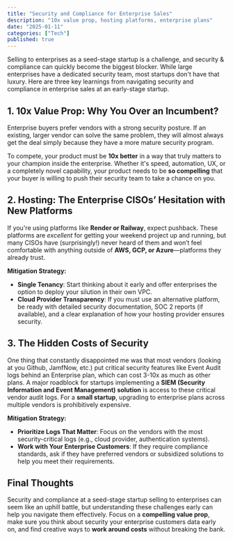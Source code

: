 ```yaml
---
title: "Security and Compliance for Enterprise Sales"
description: "10x value prop, hosting platforms, enterprise plans"
date: "2025-01-11"
categories: ["Tech"]
published: true
---
```


Selling to enterprises as a seed-stage startup is a challenge, and security & compliance can quickly become the biggest blocker. While large enterprises have a dedicated security team, most startups don't have that luxury. Here are three key learnings from navigating security and compliance in enterprise sales at an early-stage startup.

## 1. 10x Value Prop: Why You Over an Incumbent?

Enterprise buyers prefer vendors with a strong security posture. If an existing, larger vendor can solve the same problem, they will almost always get the deal simply because they have a more mature security program.

To compete, your product must be **10x better** in a way that truly matters to your champion inside the enterprise. Whether it's speed, automation, UX, or a completely novel capability, your product needs to be **so compelling** that your buyer is willing to push their security team to take a chance on you.

## 2. Hosting: The Enterprise CISOs’ Hesitation with New Platforms

If you're using platforms like **Render or Railway**, expect pushback. These platforms are *excellent* for getting your weekend project up and running, but many CISOs have (surprisingly!) never heard of them and won’t feel comfortable with anything outside of **AWS, GCP, or Azure**—platforms they already trust.

**Mitigation Strategy:**

- **Single Tenancy**: Start thinking about it early and offer enterprises the option to deploy your silution in their own VPC.
- **Cloud Provider Transparency**: If you must use an alternative platform, be ready with detailed security documentation, SOC 2 reports (if available), and a clear explanation of how your hosting provider ensures security.

## 3. The Hidden Costs of Security

One thing that constantly disappointed me was that most vendors (looking at you Github, JamfNow, etc.) put critical security features like Event Audit logs behind an Enterprise plan, which can cost 3-10x as much as other plans. A major roadblock for startups implementing a **SIEM (Security Information and Event Management) solution** is access to these critical vendor audit logs. For a **small startup**, upgrading to enterprise plans across multiple vendors is prohibitively expensive.

**Mitigation Strategy:**

- **Prioritize Logs That Matter**: Focus on the vendors with the most security-critical logs (e.g., cloud provider, authentication systems).
- **Work with Your Enterprise Customers**: If they require compliance standards, ask if they have preferred vendors or subsidized solutions to help you meet their requirements.

## Final Thoughts

Security and compliance at a seed-stage startup selling to enterprises can seem like an uphill battle, but understanding these challenges early can help you navigate them effectively. Focus on a **compelling value prop**, make sure you think about security your enterprise customers data early on, and find creative ways to **work around costs** without breaking the bank.